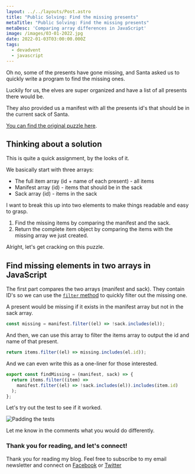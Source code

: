 ```yaml
---
layout: ../../layouts/Post.astro
title: "Public Solving: Find the missing presents"
metaTitle: "Public Solving: Find the missing presents"
metaDesc: 'Comparing array differences in JavaScript'
image: /images/03-01-2022.jpg
date: 2022-01-03T03:00:00.000Z
tags:
  - devadvent
  - javascript
---
```

Oh no, some of the presents have gone missing, and Santa asked us to quickly write a program to find the missing ones.

Luckily for us, the elves are super organized and have a list of all presents there would be.

They also provided us a manifest with all the presents id's that should be in the current sack of Santa.

[You can find the original puzzle here](https://github.com/devadvent/puzzle-23).

## Thinking about a solution

This is quite a quick assignment, by the looks of it.

We basically start with three arrays:

- The full item array (id + name of each present) - all items
- Manifest array (id) - items that should be in the sack
- Sack array (id) - items in the sack

I want to break this up into two elements to make things readable and easy to grasp.

1. Find the missing items by comparing the manifest and the sack.
2. Return the complete item object by comparing the items with the missing array we just created.

Alright, let's get cracking on this puzzle.

## Find missing elements in two arrays in JavaScript

The first part compares the two arrays (manifest and sack).
They contain ID's so we can use the [`filter` method](https://daily-dev-tips.com/posts/javascript-filter-method/) to quickly filter out the missing one.

A present would be missing if it exists in the manifest array but not in the sack array.

```js
const missing = manifest.filter((el) => !sack.includes(el));
```

And then, we can use this array to filter the items array to output the id and name of that present.

```js
return items.filter((el) => missing.includes(el.id));
```

And we can even write this as a one-liner for those interested.

```js
export const findMissing = (manifest, sack) => {
  return items.filter((item) =>
    manifest.filter((el) => !sack.includes(el)).includes(item.id)
  );
};
```

Let's try out the test to see if it worked.

![Padding the tests](https://cdn.hashnode.com/res/hashnode/image/upload/v1640319298526/1es-AQgEE.png)

Let me know in the comments what you would do differently.

### Thank you for reading, and let's connect!

Thank you for reading my blog. Feel free to subscribe to my email newsletter and connect on [Facebook](https://www.facebook.com/DailyDevTipsBlog) or [Twitter](https://twitter.com/DailyDevTips1)
